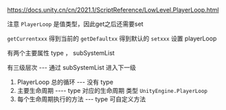
https://docs.unity.cn/cn/2021.1/ScriptReference/LowLevel.PlayerLoop.html

注意 `PlayerLoop` 是值类型，因此get之后还需要set

`getCurrentxxx` 得到当前的
`getDefaultxx`  得到默认的
`setxxx` 设置 playerLoop

有两个主要属性 type ， subSystemList

有三级层次 --- 通过 subSystemList 进入下一级 

1. PlayerLoop   总的循环 --- 没有 type
2. 主要生命周期  ---- type 对应的生命周期  类型 `UnityEngine.PlayerLoop`
3. 每个生命周期执行的方法 --- type 可自定义方法 

